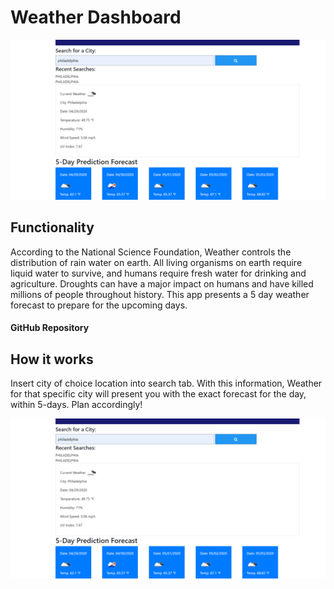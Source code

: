 # Weather Dashboard  


 ![Screenshot](assets/images/weatherdashboard.png)


## Functionality
According to the National Science Foundation, Weather controls the distribution of rain water on earth. All living organisms on earth require liquid water to survive, and humans require fresh water for drinking and agriculture. Droughts can have a major impact on humans and have killed millions of people throughout history.
This app presents a 5 day weather forecast to prepare for the upcoming days. 



 #### GitHub Repository


## How it works
Insert city of choice location into search tab. With this information, Weather for that specific city will present you with the exact forecast for the day, within 5-days. 
Plan accordingly!

 

 ![Screenshot](assets/images/weatherdashboard.png)

 
 

 

